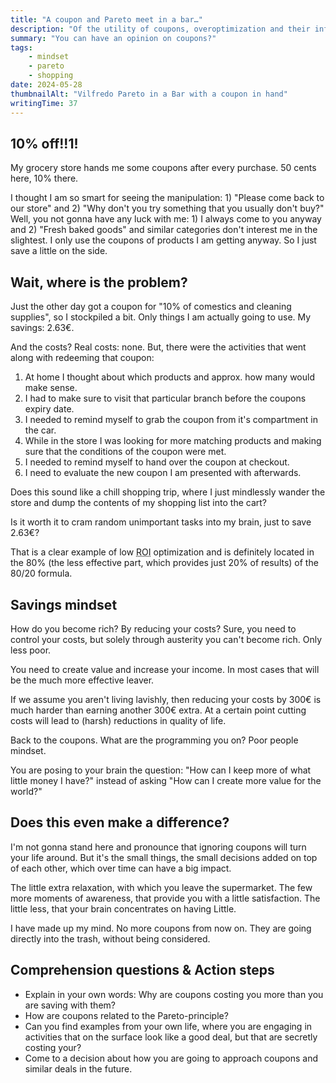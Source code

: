 ```yaml
---
title: "A coupon and Pareto meet in a bar…"
description: "Of the utility of coupons, overoptimization and their influence on your mindset."
summary: "You can have an opinion on coupons?"
tags:
    - mindset
    - pareto
    - shopping
date: 2024-05-28
thumbnailAlt: "Vilfredo Pareto in a Bar with a coupon in hand"
writingTime: 37
---
```


## 10% off!!1!

My grocery store hands me some coupons after every purchase.
50 cents here, 10% there.

I thought I am so smart for seeing the manipulation:
    1) "Please come back to our store" and 2) "Why don't you try something
that you usually don't buy?"
Well, you not gonna have any luck with me: 1) I always come to you anyway
and 2) "Fresh baked goods" and similar categories don't interest me in the
slightest.
I only use the coupons of products I am getting anyway.
So I just save a little on the side.

## Wait, where is the problem?

Just the other day got a coupon for "10% of comestics and cleaning
supplies", so I stockpiled a bit.
Only things I am actually going to use.
My savings: 2.63€.

And the costs?
Real costs: none.
But, there were the activities that went along with redeeming that coupon:

1. At home I thought about which products and approx. how many would make
   sense.
2. I had to make sure to visit that particular branch before the coupons
   expiry date.
3. I needed to remind myself to grab the coupon from it's compartment in
    the car.
4. While in the store I was looking for more matching products and making
   sure that the conditions of the coupon were met.
5. I needed to remind myself to hand over the coupon at checkout.
6. I need to evaluate the new coupon I am presented with afterwards.

Does this sound like a chill shopping trip, where I just mindlessly wander
the store and dump the contents of my shopping list into the cart?

Is it worth it to cram random unimportant tasks into my brain, just to save
2.63€?

That is a clear example of low
<abbr title="Return on Investment">ROI</abbr>
optimization and is definitely located in the 80% (the less effective part,
which provides just 20% of results) of the 80/20 formula.

## Savings mindset

How do you become rich?
By reducing your costs?
Sure, you need to control your costs, but solely through austerity you
can't become rich.
Only less poor.

You need to create value and increase your income.
In most cases that will be the much more effective leaver.

If we assume you aren't living lavishly, then reducing your costs by 300€
is much harder than earning another 300€ extra.
At a certain point cutting costs will lead to (harsh) reductions in quality
of life.

Back to the coupons.
What are the programming you on?
Poor people mindset.

You are posing to your brain the question:
"How can I keep more of what little money I have?" instead of asking
"How can I create more value for the world?"

## Does this even make a difference?

I'm not gonna stand here and pronounce that ignoring coupons will turn your
life around.
But it's the small things, the small decisions added on top of each other,
which over time can have a big impact.

The little extra relaxation, with which you leave the supermarket.
The few more moments of awareness, that provide you with a little
satisfaction.
The little less, that your brain concentrates on having Little.

I have made up my mind.
No more coupons from now on.
They are going directly into the trash, without being considered.

## Comprehension questions & Action steps

- Explain in your own words: Why are coupons costing you more than you are
saving with them?
- How are coupons related to the Pareto-principle?
- Can you find examples from your own life, where you are engaging in
activities that on the surface look like a good deal, but that are secretly
costing your?
- Come to a decision about how you are going to approach coupons and
similar deals in the future.

